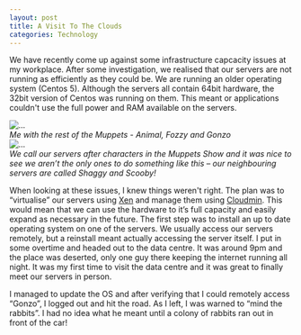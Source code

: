 ```yaml
---
layout: post
title: A Visit To The Clouds
categories: Technology
---
```


We have recently come up against some infrastructure capcacity issues at my workplace. After some investigation, we realised that our servers are not running as efficiently as they could be. We are running an older operating system (Centos 5). Although the servers all contain 64bit hardware, the 32bit version of Centos was running on them. This meant or applications couldn't use the full power and RAM available on the servers.

<div class="row">
  <div class="col-md-6">
    <div class="thumbnail">
      <img src="http://www.visualid.com/wp-content/uploads/2013/10/serverss.jpg" alt="...">
      <div class="caption">
        <em>Me with the rest of the Muppets - Animal, Fozzy and Gonzo</em>
      </div>
    </div>
  </div>
  <div class="col-md-6">
    <div class="thumbnail">
      <img src="http://www.visualid.com/wp-content/uploads/2013/10/neighbourservers.jpg" alt="...">
      <div class="caption">
        <em>We call our servers after characters in the Muppets Show and it was nice to see we aren’t the only ones to do something like this – our neighbouring servers are called Shaggy and Scooby!</em>
      </div>
    </div>
  </div>
</div>

When looking at these issues, I knew things weren't right. The plan was to “virtualise” our servers using [Xen](http://xenproject.org "Xen Project") and manage them using [Cloudmin](http://www.webmin.com/cloudmin.html "Cloudmin"). This would mean that we can use the hardware to it’s full capacity and easily expand as necessary in the future.
The first step was to install an up to date operating system on one of the servers. We usually access our servers remotely, but a reinstall meant actually accessing the server itself. I put in some overtime and headed out to the data centre. It was around 9pm and the place was deserted, only one guy there keeping the internet running all night. It was my first time to visit the data centre and it was great to finally meet our servers in person.

I managed to update the OS and after verifying that I could remotely access “Gonzo”, I logged out and hit the road. As I left, I was warned to “mind the rabbits”. I had no idea what he meant until a colony of rabbits ran out in front of the car!

